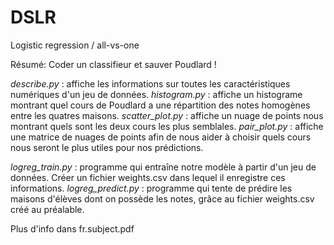 # DSLR
Logistic regression / all-vs-one

Résumé: Coder un classifieur et sauver Poudlard !

*describe.py* : affiche les informations sur toutes les caractéristiques numériques d'un jeu de données.
*histogram.py* : affiche un histograme montrant quel cours de Poudlard a une répartition des notes homogènes entre les quatres maisons.
*scatter_plot.py* : affiche un nuage de points nous montrant quels sont les deux cours les plus semblales.
*pair_plot.py* : affiche une matrice de nuages de points afin de nous aider à choisir quels cours nous seront le plus utiles pour nos prédictions.

*logreg_train.py* : programme qui entraîne notre modèle à partir d'un jeu de données. Créer un fichier weights.csv dans lequel il enregistre
                  ces informations.
*logreg_predict.py* : programme qui tente de prédire les maisons d'élèves dont on possède les notes, grâce au fichier weights.csv créé au préalable.

Plus d'info dans fr.subject.pdf
